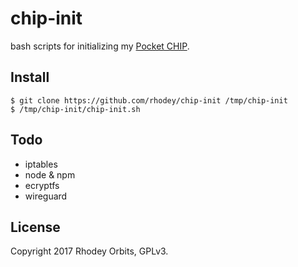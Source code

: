 # chip-init
bash scripts for initializing my [Pocket CHIP](https://getchip.com/pages/pocketchip).

## Install
```
$ git clone https://github.com/rhodey/chip-init /tmp/chip-init
$ /tmp/chip-init/chip-init.sh
```

## Todo
  + iptables
  + node & npm
  + ecryptfs
  + wireguard

## License
Copyright 2017 Rhodey Orbits, GPLv3.
